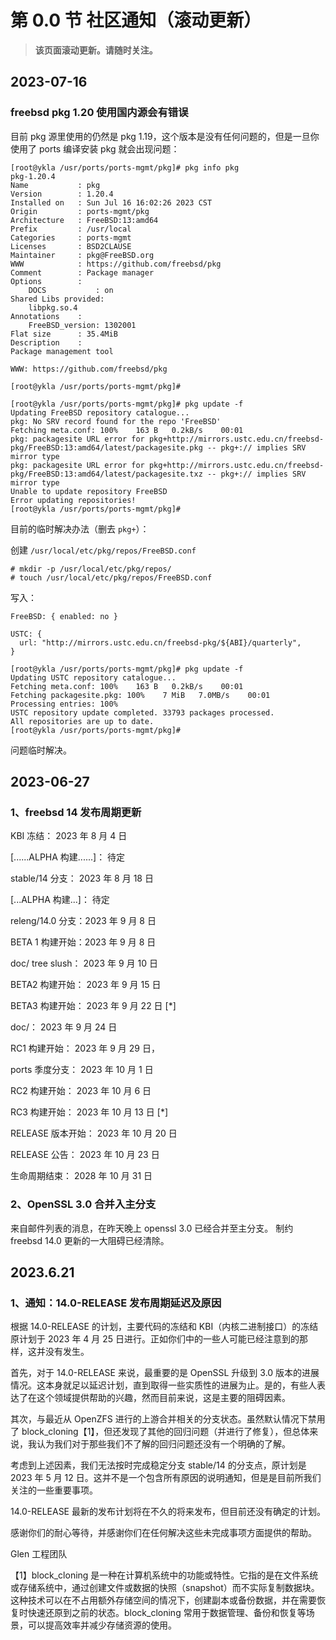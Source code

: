 # 第 0.0 节 社区通知（滚动更新）

> **该页面滚动更新。请随时关注。**

## 2023-07-16

### freebsd pkg 1.20 使用国内源会有错误

目前 pkg 源里使用的仍然是 pkg 1.19，这个版本是没有任何问题的，但是​一旦你使用了 ports 编译安装 pkg 就会出现问题：

```
[root@ykla /usr/ports/ports-mgmt/pkg]# pkg info pkg
pkg-1.20.4
Name           : pkg
Version        : 1.20.4
Installed on   : Sun Jul 16 16:02:26 2023 CST
Origin         : ports-mgmt/pkg
Architecture   : FreeBSD:13:amd64
Prefix         : /usr/local
Categories     : ports-mgmt
Licenses       : BSD2CLAUSE
Maintainer     : pkg@FreeBSD.org
WWW            : https://github.com/freebsd/pkg
Comment        : Package manager
Options        :
	DOCS           : on
Shared Libs provided:
	libpkg.so.4
Annotations    :
	FreeBSD_version: 1302001
Flat size      : 35.4MiB
Description    :
Package management tool

WWW: https://github.com/freebsd/pkg

[root@ykla /usr/ports/ports-mgmt/pkg]# 
```


```
[root@ykla /usr/ports/ports-mgmt/pkg]# pkg update -f
Updating FreeBSD repository catalogue...
pkg: No SRV record found for the repo 'FreeBSD'
Fetching meta.conf: 100%    163 B   0.2kB/s    00:01    
pkg: packagesite URL error for pkg+http://mirrors.ustc.edu.cn/freebsd-pkg/FreeBSD:13:amd64/latest/packagesite.pkg -- pkg+:// implies SRV mirror type
pkg: packagesite URL error for pkg+http://mirrors.ustc.edu.cn/freebsd-pkg/FreeBSD:13:amd64/latest/packagesite.txz -- pkg+:// implies SRV mirror type
Unable to update repository FreeBSD
Error updating repositories!
[root@ykla /usr/ports/ports-mgmt/pkg]# 
```

目前的临时解决办法（删去 `pkg+`）：

创建 `/usr/local/etc/pkg/repos/FreeBSD.conf`

```
# mkdir -p /usr/local/etc/pkg/repos/
# touch /usr/local/etc/pkg/repos/FreeBSD.conf
```

写入：


```
FreeBSD: { enabled: no }

USTC: {
  url: "http://mirrors.ustc.edu.cn/freebsd-pkg/${ABI}/quarterly",
}
```

```
[root@ykla /usr/ports/ports-mgmt/pkg]# pkg update -f
Updating USTC repository catalogue...
Fetching meta.conf: 100%    163 B   0.2kB/s    00:01    
Fetching packagesite.pkg: 100%    7 MiB   7.0MB/s    00:01    
Processing entries: 100%
USTC repository update completed. 33793 packages processed.
All repositories are up to date.
[root@ykla /usr/ports/ports-mgmt/pkg]# 
```

问题临时解决。

## 2023-06-27

### 1、freebsd 14 发布周期更新

KBI 冻结： 2023 年 8 月 4 日

[......ALPHA 构建......]： 待定

stable/14 分支： 2023 年 8 月 18 日

[...ALPHA 构建...]： 待定

releng/14.0 分支：2023 年 9 月 8 日

BETA 1 构建开始：2023 年 9 月 8 日

doc/ tree slush： 2023 年 9 月 10 日

BETA2 构建开始： 2023 年 9 月 15 日

BETA3 构建开始： 2023 年 9 月 22 日 [*]

doc/： 2023 年 9 月 24 日

RC1 构建开始： 2023 年 9 月 29 日，

ports 季度分支： 2023 年 10 月 1 日

RC2 构建开始： 2023 年 10 月 6 日

RC3 构建开始： 2023 年 10 月 13 日 [*]

RELEASE 版本开始： 2023 年 10 月 20 日

RELEASE 公告： 2023 年 10 月 23 日

生命周期结束： 2028 年 10 月 31 日

### 2、OpenSSL 3.0 合并入主分支

来自邮件列表的消息，在昨天晚上 openssl 3.0 已经合并至主分支。​ 制约 freebsd 14.0 更新的一大阻碍已经清除。

## 2023.6.21

### 1、通知：14.0-RELEASE 发布周期延迟及原因

根据 14.0-RELEASE 的计划，主要代码的冻结和 KBI（内核二进制接口）的冻结原计划于 2023 年 4 月 25 日进行。正如你们中的一些人可能已经注意到的那样，这并没有发生。

首先，对于 14.0-RELEASE 来说，最重要的是 OpenSSL 升级到 3.0 版本的进展情况。这本身就足以延迟计划，直到取得一些实质性的进展为止。是的，有些人表达了在这个领域提供帮助的兴趣，然而目前来说，这是主要的阻碍因素。

其次，与最近从 OpenZFS 进行的上游合并相关的分支状态。虽然默认情况下禁用了 block_cloning【1】，但还发现了其他的回归问题（并进行了修复），但总体来说，我认为我们对于那些我们不了解的回归问题还没有一个明确的了解。

考虑到上述因素，我们无法按时完成稳定分支 stable/14 的分支点，原计划是 2023 年 5 月 12 日。这并不是一个包含所有原因的说明通知，但是是目前所我们关注的一些重要事项。

14.0-RELEASE 最新的发布计划将在不久的将来发布，但目前还没有确定的计划。

感谢你们的耐心等待，并感谢你们在任何解决这些未完成事项方面提供的帮助。

Glen
工程团队

【1】block_cloning 是一种在计算机系统中的功能或特性。它指的是在文件系统或存储系统中，通过创建文件或数据的快照（snapshot）而不实际复制数据块。这种技术可以在不占用额外存储空间的情况下，创建副本或备份数据，并在需要恢复时快速还原到之前的状态。block_cloning 常用于数据管理、备份和恢复等场景，可以提高效率并减少存储资源的使用。
